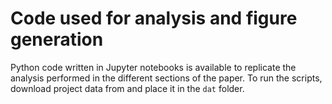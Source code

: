 # Code used for analysis and figure generation

Python code written in Jupyter notebooks is available to replicate the analysis performed in the different sections of the paper. To run the scripts, download project data from <URL> and place it in the `dat` folder.
